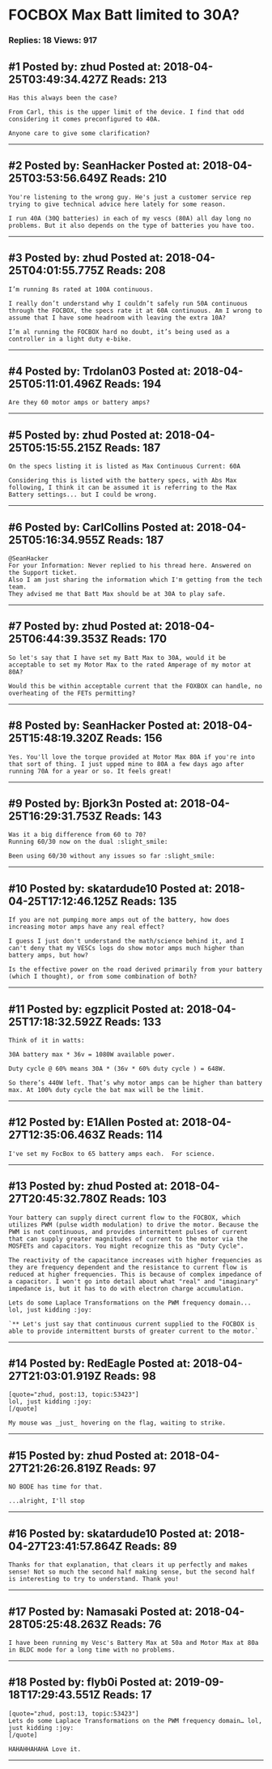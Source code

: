 # FOCBOX Max Batt limited to 30A?

### Replies: 18 Views: 917

## \#1 Posted by: zhud Posted at: 2018-04-25T03:49:34.427Z Reads: 213

```
Has this always been the case?

From Carl, this is the upper limit of the device. I find that odd considering it comes preconfigured to 40A. 

Anyone care to give some clarification?
```

---
## \#2 Posted by: SeanHacker Posted at: 2018-04-25T03:53:56.649Z Reads: 210

```
You're listening to the wrong guy. He's just a customer service rep trying to give technical advice here lately for some reason. 

I run 40A (30Q batteries) in each of my vescs (80A) all day long no problems. But it also depends on the type of batteries you have too.
```

---
## \#3 Posted by: zhud Posted at: 2018-04-25T04:01:55.775Z Reads: 208

```
I’m running 8s rated at 100A continuous. 

I really don’t understand why I couldn’t safely run 50A continuous through the FOCBOX, the specs rate it at 60A continuous. Am I wrong to assume that I have some headroom with leaving the extra 10A?

I’m al running the FOCBOX hard no doubt, it’s being used as a controller in a light duty e-bike.
```

---
## \#4 Posted by: Trdolan03 Posted at: 2018-04-25T05:11:01.496Z Reads: 194

```
Are they 60 motor amps or battery amps?
```

---
## \#5 Posted by: zhud Posted at: 2018-04-25T05:15:55.215Z Reads: 187

```
On the specs listing it is listed as Max Continuous Current: 60A

Considering this is listed with the battery specs, with Abs Max following, I think it can be assumed it is referring to the Max Battery settings... but I could be wrong.
```

---
## \#6 Posted by: CarlCollins Posted at: 2018-04-25T05:16:34.955Z Reads: 187

```
@SeanHacker
For your Information: Never replied to his thread here. Answered on the Support ticket.
Also I am just sharing the information which I'm getting from the tech team.
They advised me that Batt Max should be at 30A to play safe.
```

---
## \#7 Posted by: zhud Posted at: 2018-04-25T06:44:39.353Z Reads: 170

```
So let's say that I have set my Batt Max to 30A, would it be acceptable to set my Motor Max to the rated Amperage of my motor at 80A?

Would this be within acceptable current that the FOXBOX can handle, no overheating of the FETs permitting?
```

---
## \#8 Posted by: SeanHacker Posted at: 2018-04-25T15:48:19.320Z Reads: 156

```
Yes. You'll love the torque provided at Motor Max 80A if you're into that sort of thing. I just upped mine to 80A a few days ago after running 70A for a year or so. It feels great!
```

---
## \#9 Posted by: Bjork3n Posted at: 2018-04-25T16:29:31.753Z Reads: 143

```
Was it a big difference from 60 to 70? 
Running 60/30 now on the dual :slight_smile:

Been using 60/30 without any issues so far :slight_smile:
```

---
## \#10 Posted by: skatardude10 Posted at: 2018-04-25T17:12:46.125Z Reads: 135

```
If you are not pumping more amps out of the battery, how does increasing motor amps have any real effect? 

I guess I just don't understand the math/science behind it, and I can't deny that my VESCs logs do show motor amps much higher than battery amps, but how?

Is the effective power on the road derived primarily from your battery (which I thought), or from some combination of both?
```

---
## \#11 Posted by: egzplicit Posted at: 2018-04-25T17:18:32.592Z Reads: 133

```
Think of it in watts:

30A battery max * 36v = 1080W available power.

Duty cycle @ 60% means 30A * (36v * 60% duty cycle ) = 648W.

So there’s 440W left. That’s why motor amps can be higher than battery max. At 100% duty cycle the bat max will be the limit.
```

---
## \#12 Posted by: E1Allen Posted at: 2018-04-27T12:35:06.463Z Reads: 114

```
I've set my FocBox to 65 battery amps each.  For science.
```

---
## \#13 Posted by: zhud Posted at: 2018-04-27T20:45:32.780Z Reads: 103

```
Your battery can supply direct current flow to the FOCBOX, which utilizes PWM (pulse width modulation) to drive the motor. Because the PWM is not continuous, and provides intermittent pulses of current that can supply greater magnitudes of current to the motor via the MOSFETs and capacitors. You might recognize this as "Duty Cycle".

The reactivity of the capacitance increases with higher frequencies as they are frequency dependent and the resistance to current flow is reduced at higher frequencies. This is because of complex impedance of a capacitor. I won't go into detail about what "real" and "imaginary" impedance is, but it has to do with electron charge accumulation. 

Lets do some Laplace Transformations on the PWM frequency domain... lol, just kidding :joy: 

`** Let's just say that continuous current supplied to the FOCBOX is able to provide intermittent bursts of greater current to the motor.`
```

---
## \#14 Posted by: RedEagle Posted at: 2018-04-27T21:03:01.919Z Reads: 98

```
[quote="zhud, post:13, topic:53423"]
lol, just kidding :joy:
[/quote]

My mouse was _just_ hovering on the flag, waiting to strike.
```

---
## \#15 Posted by: zhud Posted at: 2018-04-27T21:26:26.819Z Reads: 97

```
NO BODE has time for that.

...alright, I'll stop
```

---
## \#16 Posted by: skatardude10 Posted at: 2018-04-27T23:41:57.864Z Reads: 89

```
Thanks for that explanation, that clears it up perfectly and makes sense! Not so much the second half making sense, but the second half is interesting to try to understand. Thank you!
```

---
## \#17 Posted by: Namasaki Posted at: 2018-04-28T05:25:48.263Z Reads: 76

```
I have been running my Vesc's Battery Max at 50a and Motor Max at 80a in BLDC mode for a long time with no problems.
```

---
## \#18 Posted by: flyb0i Posted at: 2019-09-18T17:29:43.551Z Reads: 17

```
[quote="zhud, post:13, topic:53423"]
Lets do some Laplace Transformations on the PWM frequency domain… lol, just kidding :joy:
[/quote]

HAHAHHAHAHA Love it.
```

---

